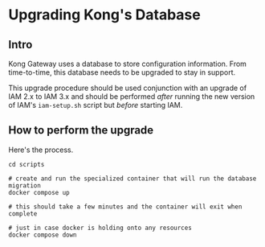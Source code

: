 # Upgrading Kong's Database

## Intro

Kong Gateway uses a database to store configuration information.  From time-to-time, this database needs to be upgraded to stay in support.

This upgrade procedure should be used conjunction with an upgrade of IAM 2.x to IAM 3.x and should be performed *after* running the new version of IAM's `iam-setup.sh` script but *before* starting IAM.

## How to perform the upgrade

Here's the process. 

```
cd scripts

# create and run the specialized container that will run the database migration
docker compose up

# this should take a few minutes and the container will exit when complete

# just in case docker is holding onto any resources
docker compose down
```
